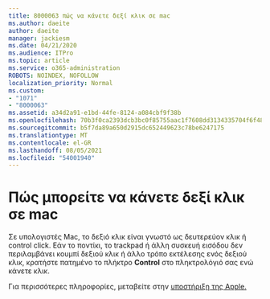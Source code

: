 ```yaml
---
title: 8000063 πώς να κάνετε δεξί κλικ σε mac
ms.author: daeite
author: daeite
manager: jackiesm
ms.date: 04/21/2020
ms.audience: ITPro
ms.topic: article
ms.service: o365-administration
ROBOTS: NOINDEX, NOFOLLOW
localization_priority: Normal
ms.custom:
- "1071"
- "8000063"
ms.assetid: a34d2a91-e1bd-44fe-8124-a084cbf9f38b
ms.openlocfilehash: 70b3f0ca2393dcb3bc0f85755aac1f7608dd3134335704f6f48af43fb33b4af8
ms.sourcegitcommit: b5f7da89a650d2915dc652449623c78be6247175
ms.translationtype: MT
ms.contentlocale: el-GR
ms.lasthandoff: 08/05/2021
ms.locfileid: "54001940"
---
```

# <a name="how-to-right-click-on-a-mac"></a>Πώς μπορείτε να κάνετε δεξί κλικ σε mac

Σε υπολογιστές Mac, το δεξιό κλικ είναι γνωστό ως δευτερεύον κλικ ή control click. Εάν το ποντίκι, το trackpad ή άλλη συσκευή εισόδου δεν περιλαμβάνει κουμπί δεξιού κλικ ή άλλο τρόπο εκτέλεσης ενός δεξιού κλικ, κρατήστε πατημένο το πλήκτρο **Control** στο πληκτρολόγιό σας ενώ κάνετε κλικ.
  
Για περισσότερες πληροφορίες, μεταβείτε στην [υποστήριξη της Apple.](https://go.microsoft.com/fwlink/?linkid=2022220&amp;clcid=0x409)
  
